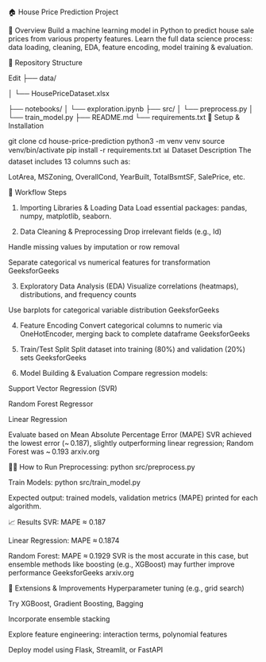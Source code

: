 🏠 House Price Prediction Project


📌 Overview
Build a machine learning model in Python to predict house sale prices from various property features. Learn the full data science process: data loading, cleaning, EDA, feature encoding, model training & evaluation.

📂 Repository Structure

Edit
├── data/


│   └── HousePriceDataset.xlsx


├── notebooks/
│   └── exploration.ipynb
├── src/
│   └── preprocess.py
│   └── train_model.py
├── README.md
└── requirements.txt
🚀 Setup & Installation

git clone <your-repo-url>
cd house-price-prediction
python3 -m venv venv
source venv/bin/activate
pip install -r requirements.txt
📊 Dataset Description
The dataset includes 13 columns such as:

LotArea, MSZoning, OverallCond, YearBuilt, TotalBsmtSF, SalePrice, etc.


📌 Workflow Steps
1. Importing Libraries & Loading Data
Load essential packages: pandas, numpy, matplotlib, seaborn.

2. Data Cleaning & Preprocessing
Drop irrelevant fields (e.g., Id)

Handle missing values by imputation or row removal

Separate categorical vs numerical features for transformation
GeeksforGeeks

3. Exploratory Data Analysis (EDA)
Visualize correlations (heatmaps), distributions, and frequency counts

Use barplots for categorical variable distribution
GeeksforGeeks

4. Feature Encoding
Convert categorical columns to numeric via OneHotEncoder, merging back to complete dataframe
GeeksforGeeks

5. Train/Test Split
Split dataset into training (80%) and validation (20%) sets
GeeksforGeeks

6. Model Building & Evaluation
Compare regression models:

Support Vector Regression (SVR)

Random Forest Regressor

Linear Regression

Evaluate based on Mean Absolute Percentage Error (MAPE)
SVR achieved the lowest error (~ 0.187), slightly outperforming linear regression; Random Forest was ~ 0.193 
arxiv.org


🧑‍💻 How to Run
Preprocessing: python src/preprocess.py

Train Models: python src/train_model.py

Expected output: trained models, validation metrics (MAPE) printed for each algorithm.

📈 Results
SVR: MAPE ≈ 0.187

Linear Regression: MAPE ≈ 0.1874

Random Forest: MAPE ≈ 0.1929
SVR is the most accurate in this case, but ensemble methods like boosting (e.g., XGBoost) may further improve performance 
GeeksforGeeks
arxiv.org

🔄 Extensions & Improvements
Hyperparameter tuning (e.g., grid search)

Try XGBoost, Gradient Boosting, Bagging

Incorporate ensemble stacking

Explore feature engineering: interaction terms, polynomial features

Deploy model using Flask, Streamlit, or FastAPI

